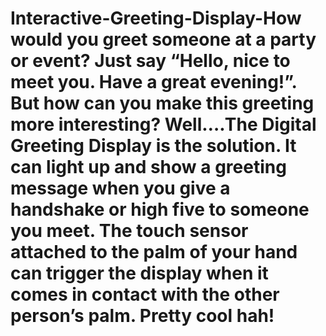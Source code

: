 # Interactive-Greeting-Display-How would you greet someone at a party or event? Just say “Hello, nice to meet you. Have a great evening!”. But how can you make this greeting more interesting? Well….The Digital Greeting Display is the solution. It can light up and show a greeting message when you give a handshake or high five to someone you meet. The touch sensor attached to the palm of your hand can trigger the display when it comes in contact with the other person’s palm. Pretty cool hah!
